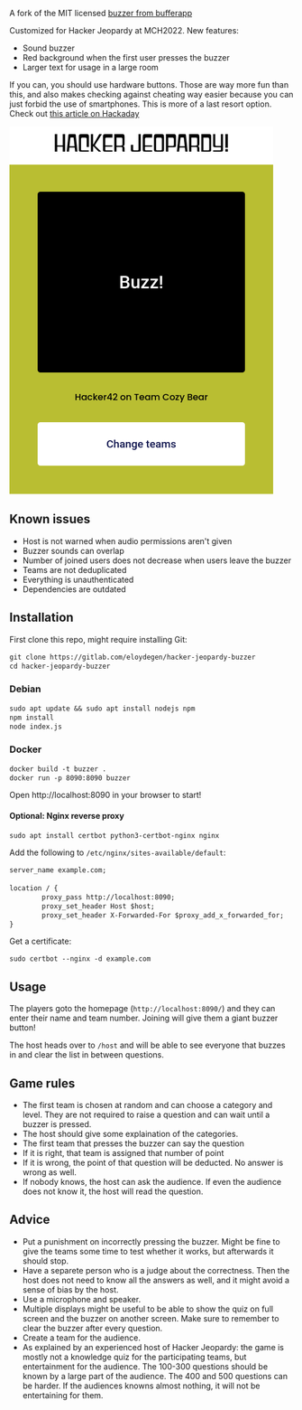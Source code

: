 A fork of the MIT licensed [buzzer from bufferapp](https://github.com/bufferapp/buzzer)

Customized for Hacker Jeopardy at MCH2022. New features:
* Sound buzzer
* Red background when the first user presses the buzzer
* Larger text for usage in a large room

If you can, you should use hardware buttons. Those are way more fun than this, and also makes checking against cheating way easier because you can just forbid the use of smartphones. This is more of a last resort option. Check out [this article on Hackaday](https://hackaday.com/2019/08/20/game-on-with-these-open-source-arduino-buzzers/)

![Buzzer screenshot](/screenshots/buzzer.png "Buzzer screenshot")

## Known issues
* Host is not warned when audio permissions aren't given
* Buzzer sounds can overlap
* Number of joined users does not decrease when users leave the buzzer
* Teams are not deduplicated
* Everything is unauthenticated
* Dependencies are outdated

## Installation 
First clone this repo, might require installing Git:
```
git clone https://gitlab.com/eloydegen/hacker-jeopardy-buzzer
cd hacker-jeopardy-buzzer
```
### Debian
```
sudo apt update && sudo apt install nodejs npm
npm install
node index.js
```
### Docker
```
docker build -t buzzer .
docker run -p 8090:8090 buzzer
```

Open http://localhost:8090 in your browser to start!

#### Optional: Nginx reverse proxy
```
sudo apt install certbot python3-certbot-nginx nginx
```

Add the following to `/etc/nginx/sites-available/default`:
```
server_name example.com;

location / {
        proxy_pass http://localhost:8090;
        proxy_set_header Host $host;
        proxy_set_header X-Forwarded-For $proxy_add_x_forwarded_for;
}
```

Get a certificate:
```
sudo certbot --nginx -d example.com
```

## Usage 

The players goto the homepage (`http://localhost:8090/`) and they can enter their name and team
number. Joining will give them a giant buzzer button!

The host heads over to `/host` and will be able to see everyone that buzzes in and clear the list
in between questions.

## Game rules
* The first team is chosen at random and can choose a category and level. They are not required to raise a question and can wait until a buzzer is pressed.
* The host should give some explaination of the categories.
* The first team that presses the buzzer can say the question
* If it is right, that team is assigned that number of point 
* If it is wrong, the point of that question will be deducted. No answer is wrong as well.
* If nobody knows, the host can ask the audience. If even the audience does not know it, the host will read the question.

## Advice 
* Put a punishment on incorrectly pressing the buzzer. Might be fine to give the teams some time to test whether it works, but afterwards it should stop.
* Have a separete person who is a judge about the correctness. Then the host does not need to know all the answers as well, and it might avoid a sense of bias by the host.
* Use a microphone and speaker. 
* Multiple displays might be useful to be able to show the quiz on full screen and the buzzer on another screen. Make sure to remember to clear the buzzer after every question.
* Create a team for the audience.
* As explained by an experienced host of Hacker Jeopardy: the game is mostly not a knowledge quiz for the participating teams, but entertainment for the audience. The 100-300 questions should be known by a large part of the audience. The 400 and 500 questions can be harder. If the audiences knowns almost nothing, it will not be entertaining for them.
